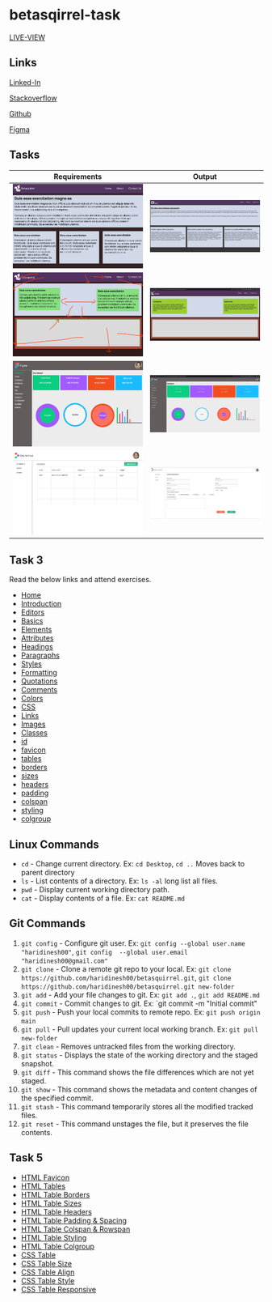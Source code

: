 # betasqirrel-task

[LIVE-VIEW](https://haridinesh00.github.io/betasquirrel)

## Links

[Linked-In](https://www.linkedin.com/in/hari-d-816251124/)

[Stackoverflow](https://stackoverflow.com/users/12946676/haridinesh00)

[Github](https://github.com/haridinesh00)

[Figma](https://www.figma.com/proto/c5rpHct5VXox0gVnyVzdgr/Untitled?node-id=115-27&scaling=min-zoom&page-id=0%3A1&starting-point-node-id=115%3A27&show-proto-sidebar=1)

## Tasks

| Requirements                            | Output                            |
| --------------------------------------- | --------------------------------  |
| ![task-1](task-1/images/task1_ques.jpg) | ![out1](task-1/images/task1.jpg)  |
| ![task-2](task-2/images/task2_ques.jpg) | ![out2](task-2/images/task2.jpg)  |
| ![task-4](task-4/images/task4_ques.jpg) | ![out4](task-4/images/task4.jpg)  |
| ![task-6](task-6/images/task6_ques.jpg) | ![out6](task-6/images/task-6.jpg) |

## Task 3

Read the below links and attend exercises.

- [Home](https://www.w3schools.com/html/default.asp)
- [Introduction](https://www.w3schools.com/html/html_intro.asp)
- [Editors](https://www.w3schools.com/html/html_editors.asp)
- [Basics](https://www.w3schools.com/html/html_basic.asp)
- [Elements](https://www.w3schools.com/html/html_elements.asp)
- [Attributes](https://www.w3schools.com/html/html_attributes.asp)
- [Headings](https://www.w3schools.com/html/html_headings.asp)
- [Paragraphs](https://www.w3schools.com/html/html_paragraphs.asp)
- [Styles](https://www.w3schools.com/html/html_styles.asp)
- [Formatting](https://www.w3schools.com/html/html_formatting.asp)
- [Quotations](https://www.w3schools.com/html/html_quotation_elements.asp)
- [Comments](https://www.w3schools.com/html/html_comments.asp)
- [Colors](https://www.w3schools.com/html/html_colors.asp)
- [CSS](https://www.w3schools.com/html/html_css.asp)
- [Links](https://www.w3schools.com/html/html_links.asp)
- [Images](https://www.w3schools.com/html/html_images.asp)
- [Classes](https://www.w3schools.com/html/html_classes.asp)
- [id](https://www.w3schools.com/html/html_id.asp)
- [favicon](https://www.w3schools.com/html/html_favicon.asp)
- [tables](https://www.w3schools.com/html/html_tables.asp)
- [borders](https://www.w3schools.com/html/html_table_borders.asp)
- [sizes](https://www.w3schools.com/html/html_table_sizes.asp)
- [headers](https://www.w3schools.com/html/html_table_headers.asp)
- [padding](https://www.w3schools.com/html/html_table_padding_spacing.asp)
- [colspan](https://www.w3schools.com/html/html_table_colspan_rowspan.asp)
- [styling](https://www.w3schools.com/html/html_table_styling.asp)
- [colgroup](https://www.w3schools.com/html/html_table_colgroup.asp)

## Linux Commands

- `cd` - Change current directory. Ex: `cd Desktop`, `cd ..` Moves back to parent directory
- `ls` - List contents of a directory. Ex: `ls -al` long list all files.
- `pwd` - Display current working directory path.
- `cat` - Display contents of a file. Ex: `cat README.md`

## Git Commands

1. `git config` - Configure git user. Ex: `git config --global user.name "haridinesh00"`, `git config  --global user.email "haridinesh00@gmail.com"`
2. `git clone` - Clone a remote git repo to your local. Ex: `git clone https://github.com/haridinesh00/betasquirrel.git`, `git clone https://github.com/haridinesh00/betasquirrel.git new-folder`
3. `git add` - Add your file changes to git. Ex: `git add .`, `git add README.md`
4. `git commit` - Commit changes to git. Ex: `git commit -m "Initial commit"
5. `git push` - Push your local commits to remote repo. Ex: `git push origin main`
6. `git pull` - Pull updates your current local working branch. Ex: `git pull new-folder`
7. `git clean` - Removes untracked files from the working directory.
8. `git status` - Displays the state of the working directory and the staged snapshot.
9. `git diff` - This command shows the file differences which are not yet staged.
10. `git show` - This command shows the metadata and content changes of the specified commit.
11. `git stash` - This command temporarily stores all the modified tracked files.
12. `git reset` - This command unstages the file, but it preserves the file contents.

## Task 5

- [HTML Favicon](https://www.w3schools.com/html/html_favicon.asp)
- [HTML Tables](https://www.w3schools.com/html/html_tables.asp)
- [HTML Table Borders](https://www.w3schools.com/html/html_table_borders.asp)
- [HTML Table Sizes](https://www.w3schools.com/html/html_table_sizes.asp)
- [HTML Table Headers](https://www.w3schools.com/html/html_table_headers.asp)
- [HTML Table Padding & Spacing](https://www.w3schools.com/html/html_table_padding_spacing.asp)
- [HTML Table Colspan & Rowspan](https://www.w3schools.com/html/html_table_colspan_rowspan.asp)
- [HTML Table Styling](https://www.w3schools.com/html/html_table_styling.asp)
- [HTML Table Colgroup](https://www.w3schools.com/html/html_table_colgroup.asp)
- [CSS Table](https://www.w3schools.com/css/css_table.asp)
- [CSS Table Size](https://www.w3schools.com/css/css_table_size.asp)
- [CSS Table Align](https://www.w3schools.com/css/css_table_align.asp)
- [CSS Table Style](https://www.w3schools.com/css/css_table_style.asp)
- [CSS Table Responsive](https://www.w3schools.com/css/css_table_responsive.asp)
